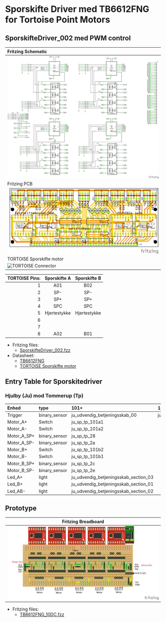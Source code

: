 # Sporskifte Driver med TB6612FNG for Tortoise Point Motors

## SporskifteDriver_002 med PWM control

|Fritzing Schematic|
|:---|
|![schem](./SporskifteDriver_002/SporskifteDriver_002_schem.png)|
|Fritzing PCB|
|![PCB](./SporskifteDriver_002/SporskifteDriver_002_pcb.png)|
|TORTOISE Sporskifte motor|
|![TORTOISE Connector](./Doc/Skærmbillede%20fra%202025-09-18%2009-16-00.png)|

|TORTOISE Pins:|Sporskifte A|Sporskifte B|
|---:|:---:|:---:|
|1|A01|B02|
|2|SP-|SP-|
|3|SP+|SP+|
|4|SPC|SPC|
|5|Hjertestykke|Hjertestykke|
|6|||
|7|||
|8|A02|B01|

* Fritzing files:
  * [SporskifteDriver_002.fzz](./SporskifteDriver_002/SporskifteDriver_002.fzz)
* Datasheet:
  * [TB6612FNG](https://www.sparkfun.com/datasheets/Robotics/TB6612FNG.pdf)
  * [TORTOISE Sporskifte motor](./Doc/800-6000ins.pdf)

## Entry Table for Sporskitedriver

### Hjulby (Ju) mod Tommerup (Tp)

|Enhed|type|101+|101-|102+|102-|103+|103-|S1+|S1-|
|:---|:---|:---|:---|:---|:---|:---|---|:---|:---|
|Trigger|binary_sensor|ju_udvendig_betjeningsskab_00|ju_udvendig_betjeningsskab_02|||||||
|Motor_A+|Switch|ju_sp_tp_101a1||||||||
|Motor_A-|Switch|ju_sp_tp_101a2||||||||
|Motor_A_SP+|binary_sensor|ju_sp_tp_28||||||||
|Motor_A_SP-|binary_sensor|ju_sp_tp_2a||||||||
|Motor_B+|Switch|ju_sp_tp_101b2||||||||
|Motor_B-|Switch|ju_sp_tp_101b1||||||||
|Motor_B_SP+|binary_sensor|ju_sp_tp_2c||||||||
|Motor_B_SP-|binary_sensor|ju_sp_tp_2e||||||||
|Led_A+|light|ju_udvendig_betjeningsskab_section_03|||||
|Led_B+|light|ju_udvendig_betjeningsskab_section_01|||||
|Led_AB-|light|ju_udvendig_betjeningsskab_section_02|||||

## Prototype

|Fritzing Breadboard|
|:---:|
|![Breadboard](./Prototype/TB6612FNG_10DC_bb.png)|

* Fritzing files:
  * [TB6612FNG_10DC.fzz](./Prototype/TB6612FNG_10DC.fzz)
